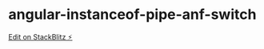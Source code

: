 # angular-instanceof-pipe-anf-switch

[Edit on StackBlitz ⚡️](https://stackblitz.com/edit/angular-ivy-az5nlu)